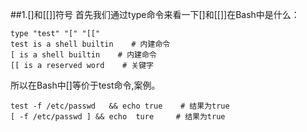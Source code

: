 ##1.[]和[[]]符号
首先我们通过type命令来看一下[]和[[]]在Bash中是什么：
``` 
type "test" "[" "[["
test is a shell builtin    # 内建命令
[ is a shell builtin    # 内建命令
[[ is a reserved word    # 关键字
```
所以在Bash中[]等价于test命令,案例。
```
test -f /etc/passwd   && echo true    # 结果为true
[ -f /etc/passwd ] && echo  ture     # 结果为true
```